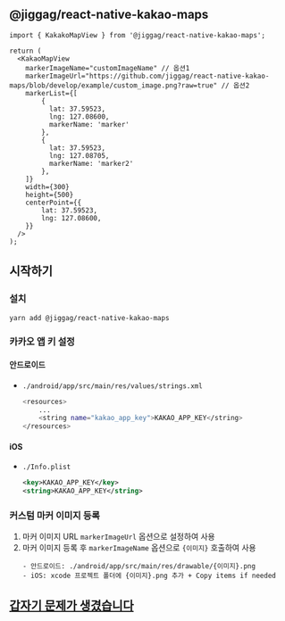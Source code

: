## @jiggag/react-native-kakao-maps
```tsx
import { KakakoMapView } from '@jiggag/react-native-kakao-maps';

return (
  <KakaoMapView
    markerImageName="customImageName" // 옵션1
    markerImageUrl="https://github.com/jiggag/react-native-kakao-maps/blob/develop/example/custom_image.png?raw=true" // 옵션2
    markerList={[
        {
          lat: 37.59523,
          lng: 127.08600,
          markerName: 'marker'
        },
        {
          lat: 37.59523,
          lng: 127.08705,
          markerName: 'marker2'
        },
    ]}
    width={300}
    height={500}
    centerPoint={{
        lat: 37.59523,
        lng: 127.08600,
    }}
  />
);
```

## 시작하기
### 설치
`yarn add @jiggag/react-native-kakao-maps`

### 카카오 앱 키 설정
#### 안드로이드
- `./android/app/src/main/res/values/strings.xml`
  ```sh
  <resources>
      ...
      <string name="kakao_app_key">KAKAO_APP_KEY</string>
  </resources>
  ```
#### iOS
- `./Info.plist`
  ```xml
  <key>KAKAO_APP_KEY</key>
  <string>KAKAO_APP_KEY</string>
  ```

### 커스텀 마커 이미지 등록
1. 마커 이미지 URL `markerImageUrl` 옵션으로 설정하여 사용
2. 마커 이미지 등록 후 `markerImageName` 옵션으로 `{이미지}` 호출하여 사용
    ```
    - 안드로이드: ./android/app/src/main/res/drawable/{이미지}.png
    - iOS: xcode 프로젝트 폴더에 {이미지}.png 추가 + Copy items if needed
    ```

## [갑자기 문제가 생겼습니다](./TROUBLESHOOTING.md)
